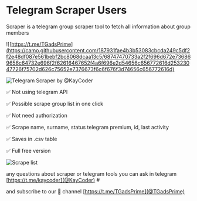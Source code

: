 # Telegram Scraper Users
Scraper is a telegram group scraper tool to fetch all information about group members

![[https://t.me/TGadsPrime](https://camo.githubusercontent.com/187931fae4b3b53083cbcda249c5df2f2e48df087e561bebf2bc8068dcaa13c5/68747470733a2f2f696d672e736869656c64732e696f2f62616467652f4a6f696e2d54656c656772616d25323047726f75702d626c75652e7376673f6c6f676f3d74656c656772616d)

![Telegram Scraper by @KayCoder](http://dl4.joxi.net/drive/2024/05/08/0038/4026/2551738/38/8328bb2dbc.jpg)

✅ Not using telegram API

✅ Possible scrape group list in one click

✅ Not need authorization

✅ Scrape name, surname, status telegram premium, id, last activity

✅ Saves in .csv table

✅ Full free version


![Scrape list](http://dl4.joxi.net/drive/2024/05/08/0038/4026/2551738/38/fa933fc1c9.jpg)

any questions about scraper or telegram tools you can ask in telegram [https://t.me/kaycoder](@KayCoder) #

and subscribe to our 📢 channel [https://t.me/TGadsPrime](@TGadsPrime)
